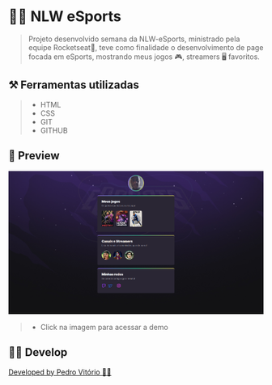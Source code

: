 # 👨‍💻 NLW eSports
> Projeto desenvolvido semana da NLW-eSports, ministrado pela equipe Rocketseat🚀, teve como finalidade o desenvolvimento de page focada em eSports, mostrando meus jogos 🎮, streamers 🖥️ favoritos.

## ⚒️ Ferramentas utilizadas 
>- HTML
>- CSS
>- GIT
>- GITHUB

## 👾 Preview
[![preview](./assents/preview.png)](https://phvitorio.github.io/NLW-Esports/)
>- Click na imagem para acessar a demo

##  👨‍💻 Develop
[Developed by Pedro Vitório  👨‍💻](https://www.instagram.com/ph_vitorio/)
